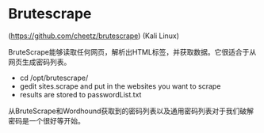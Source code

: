 # Brutescrape

(https://github.com/cheetz/brutescrape) (Kali Linux)

BruteScrape能够读取任何网页，解析出HTML标签，并获取数据。它很适合于从网页生成密码列表。

- cd /opt/brutescrape/
- gedit sites.scrape and put in the websites you want to scrape
- results are stored to passwordList.txt

从BruteScrape和Wordhound获取到的密码列表以及通用密码列表对于我们破解密码是一个很好等开始。
